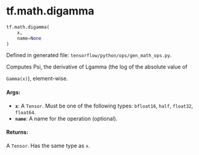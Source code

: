 <div itemscope itemtype="http://developers.google.com/ReferenceObject">
<meta itemprop="name" content="tf.math.digamma" />
<meta itemprop="path" content="Stable" />
</div>

# tf.math.digamma

``` python
tf.math.digamma(
    x,
    name=None
)
```



Defined in generated file: `tensorflow/python/ops/gen_math_ops.py`.

Computes Psi, the derivative of Lgamma (the log of the absolute value of

`Gamma(x)`), element-wise.

#### Args:

* <b>`x`</b>: A `Tensor`. Must be one of the following types: `bfloat16`, `half`, `float32`, `float64`.
* <b>`name`</b>: A name for the operation (optional).


#### Returns:

A `Tensor`. Has the same type as `x`.
